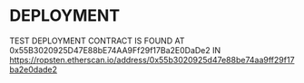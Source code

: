 # DEPLOYMENT
TEST DEPLOYMENT CONTRACT IS FOUND AT 0x55B3020925D47E88bE74AA9Ff29f17Ba2E0DaDe2 IN https://ropsten.etherscan.io/address/0x55b3020925d47e88be74aa9ff29f17ba2e0dade2
